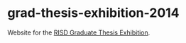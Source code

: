 grad-thesis-exhibition-2014
===========================

Website for the [RISD Graduate Thesis Exhibition](http://risd.github.io/grad-thesis-exhibition-2014/).